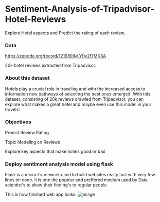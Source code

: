 # Sentiment-Analysis-of-Tripadvisor-Hotel-Reviews


Explore Hotel aspects and Predict the rating of each review.

### Data
https://zenodo.org/record/1219899#.YfIv2f7MK3A

20k hotel reviews extracted from Tripadvisor.

### About this dataset
Hotels play a crucial role in traveling and with the increased access to information new pathways of selecting the best ones emerged.
With this dataset, consisting of 20k reviews crawled from Tripadvisor, you can explore what makes a great hotel and maybe even use this model in your travels!

### Objectives
Predict Review Rating

Topic Modeling on Reviews

Explore key aspects that make hotels good or bad

### Deploy sentiment analysis model using flask
Flask is a micro-framework used to build websites really fast with very few lines on code. It is one the popular and preffered medium used by Data scientist's to show their finding's to regular people.

This is how finished web app looks:
![image](https://user-images.githubusercontent.com/47337257/151298946-1a7d1a96-5ce2-4886-a750-a039e1049b67.png)
